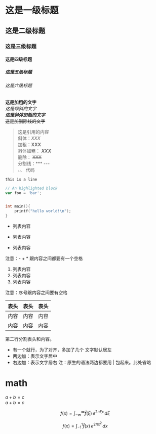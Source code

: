 # 这是一级标题
## 这是二级标题
### 这是三级标题
#### 这是四级标题
##### 这是五级标题
###### 这是六级标题
**这是加粗的文字** <br>
*这是倾斜的文字* <br>
***这是斜体加粗的文字*** <br>
~~这是加删除线的文字~~ <br>
>这是引用的内容 <br>
斜体：*XXX* <br>
加粗：**XXX**  <br> 
斜体加粗： ***XXX***  <br> 
删除： ~~XXX~~  <br>
分割线：***    ---  <br>
、、
代码

`this is a line`
```javascript
// An highlighted block
var foo = 'bar';
```
```python
```
```c
int main(){
    printf("hello world!\n");
}
```

- 列表内容
+ 列表内容
* 列表内容

注意：- + * 跟内容之间都要有一个空格

1. 列表内容
2. 列表内容
3. 列表内容

注意：序号跟内容之间要有空格

表头|表头|表头
---|:--:|---:
内容|内容|内容
内容|内容|内容

第二行分割表头和内容。
- 有一个就行，为了对齐，多加了几个
文字默认居左
- 两边加：表示文字居中
- 右边加：表示文字居右
注：原生的语法两边都要用 | 包起来。此处省略

# math

$a+b=c$ <br>
$a + b = c$

$$
f(x) = \int_{-\infty}^\infty \hat f(\xi)\,e^{2 \pi \xi x} \,d\xi
$$

$$
f(x) = \int_{-1}^1 \hat f(x)\,e^{2 \pi x^2 } \,dx
$$